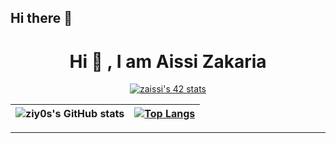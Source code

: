 ## Hi there 👋

<!--
**ziy0s/ziy0s** is a ✨ _special_ ✨ repository because its `README.md` (this file) appears on your GitHub profile.

Here are some ideas to get you started:

- 🔭 I’m currently working on ...
- 🌱 I’m currently learning ...
- 👯 I’m looking to collaborate on ...
- 🤔 I’m looking for help with ...
- 💬 Ask me about ...
- 📫 How to reach me: ...
- 😄 Pronouns: ...
- ⚡ Fun fact: ...
-->

<h1 align="center">  Hi 👋 , I am Aissi Zakaria</h1>
<div align="center">
  <a href="<a href="https://github.com/oakoudad/badge42"><img src="https://badge.mediaplus.ma/greenbinary/zaissi" alt="zaissi's 42 stats"  /></a>
  </div>
  
| ![ziy0s's GitHub stats](https://github-readme-stats.vercel.app/api?username=ziy0s&show_icons=true&theme=jolly) | [![Top Langs](https://github-readme-stats.vercel.app/api/top-langs/?username=ziy0s&theme=jolly)](https://github.com/About-Me/github-readme-stats) |
  |:-:|:-:|

  ---
